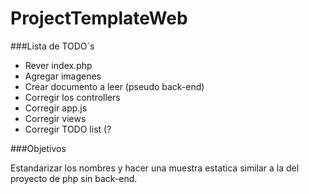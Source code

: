 # ProjectTemplateWeb

###Lista de TODO´s

- Rever index.php
- Agregar imagenes
- Crear documento a leer (pseudo back-end)
- Corregir los controllers
- Corregir app.js
- Corregir views
- Corregir TODO list (?

###Objetivos

Estandarizar los nombres y hacer una muestra estatica similar a la del proyecto de php sin back-end.

